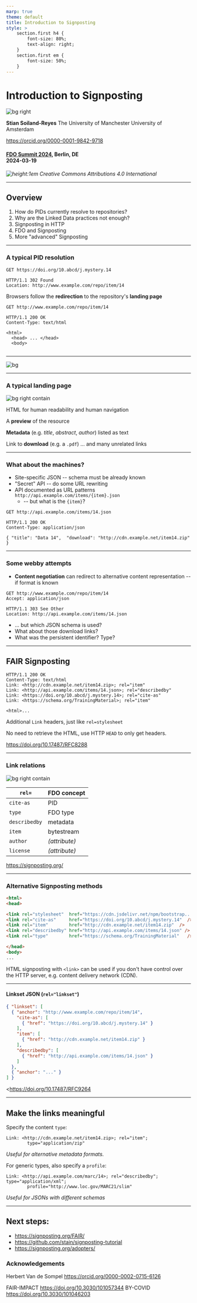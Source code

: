 ```yaml
---
marp: true
theme: default
title: Introduction to Signposting
style: > 
    section.first h4 {
        font-size: 80%;
        text-align: right;
    }
    section.first em { 
        font-size: 50%;
    }
---
```


# Introduction to Signposting

<!-- class: first -->

![bg right](00-signposting.png)

**Stian Soiland-Reyes**
The University of Manchester
University of Amsterdam

<https://orcid.org/0000-0001-9842-9718>

#### [FDO Summit 2024](https://fairdo.org/fdof-summit-2024/), Berlin, DE <br>2024-03-19

_![height:1em](https://s11.no/2022/images/cc-by-4.0.svg) Creative Commons Attributions 4.0 International_

---

<!-- class: -->

## Overview

1. How do PIDs currently resolve to repositories?
2. Why are the Linked Data practices not enough?
3. Signposting in HTTP
4. FDO and Signposting
5. More "advanced" Signposting

---

### A typical PID resolution

```http
GET https://doi.org/10.abcd/j.mystery.14

HTTP/1.1 302 Found
Location: http://www.example.com/repo/item/14
```

Browsers follow the **redirection** to the repository's **landing page**

```http
GET http://www.example.com/repo/item/14

HTTP/1.1 200 OK 
Content-Type: text/html

<html>
  <head> ... </head>
  <body>
  
```

---

![bg](01-landing-page.png)

---

### A typical landing page

![bg right contain](01-landing-page.png)

HTML for human readability and human navigation

A **preview** of the resource

**Metadata** (e.g. _title_, _abstract_, _author_) listed as text

Link to **download** (e.g. a `.pdf`)
... and many unrelated links


---

### What about the machines?

 * Site-specific JSON -- schema must be already known
 * "Secret" API -- do some URL rewriting
 * API documented as URL patterns
`http://api.example.com/items/{item}.json`
   * -- but what is the `{item}`?

```http
GET http://api.example.com/items/14.json

HTTP/1.1 200 OK
Content-Type: application/json

{ "title": "Data 14",  "download": "http://cdn.example.net/item14.zip" }
```
---

### Some webby attempts

* **Content negotiation** can redirect to  alternative content representation -- if format is known

```http
GET http://www.example.com/repo/item/14
Accept: application/json

HTTP/1.1 303 See Other
Location: http://api.example.com/items/14.json
```

* ... but which JSON schema is used? 
* What about those download links?
* What was the persistent identifier? Type?

---

## FAIR Signposting

```http
HTTP/1.1 200 OK 
Content-Type: text/html
Link: <http://cdn.example.net/item14.zip>; rel="item"
Link: <http://api.example.com/items/14.json>; rel="describedby"
Link: <https://doi.org/10.abcd/j.mystery.14>; rel="cite-as"
Link: <https://schema.org/TrainingMaterial>; rel="item"

<html>...
```

Additional `Link` headers, just like `rel=stylesheet`

No need to retrieve the HTML, use HTTP `HEAD` to only get headers. 

<https://doi.org/10.17487/RFC8288>


---

### Link relations

![bg right contain](02-signposting-level1.png)

| `rel=`        | FDO concept    |
| ------------- | -------------- |
| `cite-as`     |  PID           |
| `type`        |  FDO type      |
| `describedby` |  metadata    | |
| `item`        |  bytestream    |
| `author`      |  _(attribute)_ |
| `license`     |  _(attribute)_ |

<https://signposting.org/>

---

### Alternative Signposting methods


```html
<html>
<head>

<link rel="stylesheet"  href="https://cdn.jsdelivr.net/npm/bootstrap..." />
<link rel="cite-as"     href="https://doi.org/10.abcd/j.mystery.14"  />
<link rel="item"        href="http://cdn.example.net/item14.zip"  />
<link rel="describedby" href="http://api.example.com/items/14.json" />
<link rel="type"        href="https://schema.org/TrainingMaterial"   />

</head>
<body>
...
```

HTML signposting with `<link>` can be used if you don't have control over the HTTP server, e.g. content delivery network (CDN).


---

#### Linkset JSON (`rel="linkset"`)

```json
{ "linkset": [
  { "anchor": "http://www.example.com/repo/item/14",
    "cite-as": [
      { "href": "https://doi.org/10.abcd/j.mystery.14" }
    ],
    "item": [
      { "href": "http://cdn.example.net/item14.zip" }
    ],
    "describedby": [
      { "href": "http://api.example.com/items/14.json" }
    ]
  },
  { "anchor": "..." }
] }
```
<https://doi.org/10.17487/RFC9264

--- 


## Make the links meaningful

Specify the content `type`:
```
Link: <http://cdn.example.net/item14.zip>; rel="item";
        type="application/zip"
```
_Useful for alternative metadata formats._

For generic types, also specify a `profile`:
```
Link: <http://api.example.com/marc/14>; rel="describedby"; type="application/xml";
        profile="http://www.loc.gov/MARC21/slim"
```
_Useful for JSONs with different schemas_

--- 


## Next steps:

* <https://signposting.org/FAIR/>
* <https://github.com/stain/signposting-tutorial>
* <https://signposting.org/adopters/>

### Acknowledgements

Herbert Van de Sompel <https://orcid.org/0000-0002-0715-6126>

FAIR-IMPACT <https://doi.org/10.3030/101057344>
BY-COVID <https://doi.org/10.3030/101046203>
